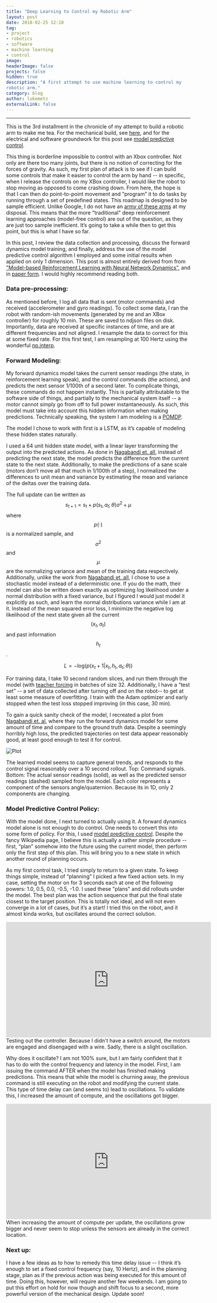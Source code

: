 ```yaml
---
title: "Deep Learning to Control my Robotic Arm"
layout: post
date: 2018-02-25 12:10
tag:
- project
- robotics
- software
- machine learning
- control
image:
headerImage: false
projects: false
hidden: true
description: "A first attempt to use machine learning to control my
robotic arm."
category: blog
author: lukemetz
externalLink: false
---
```

---


This is the 3rd installment in the chronicle of my attempt to build a robotic arm to make me tea. For the mechanical build, see [here](/project-log-matcha-making-robot-arm), and for the electrical and software groundwork for this post see [model predictive control](https://en.wikipedia.org/wiki/Model_predictive_control).

This thing is borderline impossible to control with an Xbox controller. Not only are there too many joints, but there is no notion of correcting for the forces of gravity. As such, my first plan of attack is to see if I can build some controls that make it easier to control the arm by hand -- in specific, when I release the controls on my XBox controller, I would like the robot to stop moving as opposed to come crashing down. From here, the hope is that I can then do point-to-point movement and “program” it to do tasks by running through a set of predefined states. This roadmap is designed to be sample efficient. Unlike Google, I do not have an [army of these arms](https://research.googleblog.com/2016/03/deep-learning-for-robots-learning-from.html) at my disposal. This means that  the more "traditional" deep reinforcement learning approaches (model-free control) are out of the question, as  they are just too sample inefficient. It’s going to take a while then to get this point, but this is what I have so far.

In this post, I review the data collection and processing, discuss the forward dynamics model training, and finally, address the use of the model predictive control algorithm I employed and some initial results when applied on only 1 dimension. This post is almost entirely derived from from ["Model-based Reinforcement Learning with Neural Network Dynamics"](http://bair.berkeley.edu/blog/2017/11/30/model-based-rl/), and in [paper form](https://arxiv.org/abs/1708.02596). I would highly recommend reading both.

### Data pre-processing:
As mentioned before, I log all data that is sent (motor commands) and received  (accelerometer and gyro readings). To collect some data, I ran the robot with random-ish movements (generated by me and an XBox controller) for roughly 10 min. These are saved to ndjson files on disk. Importantly, data are received at specific instances of time, and are at different frequencies and not aligned. I resample the data to correct for this at some fixed rate. For this first test, I am resampling at 100 Hertz using the wonderful [np.interp](https://docs.scipy.org/doc/numpy-1.13.0/reference/generated/numpy.interp.html).

### Forward Modeling:
My forward dynamics model takes the current sensor readings (the state, in reinforcement learning speak), and the control commands (the actions), and predicts the next sensor 1/100th of a second later. To complicate things, these commands do not happen instantly. This is partially attributable to the software side of things, and partially to the mechanical system itself -- a motor cannot simply go from off to full power instantaneously. As such, this model must take into account this hidden information when making predictions. Technically speaking, the system I am modeling is a [POMDP](https://en.wikipedia.org/wiki/Partially_observable_Markov_decision_process).

The model I chose to work with first is a LSTM, as it’s capable of modeling these hidden states naturally.

I used a 64 unit hidden state model, with a linear layer transforming the output into the predicted actions. As done in [Nagabandi et. all](https://arxiv.org/abs/1708.02596), instead of predicting the next state, the model predicts the difference from the current state to the next state. Additionally, to make the predictions of a sane scale (motors don’t move all that much in 1/100th of a step), I normalized the differences to unit mean and variance by estimating the mean and variance of the deltas over the training data.

The full update can be written as $$s_{t+1} = s_t + p(s_t, a_t; \theta) \sigma^2 + \mu$$ where $$p(\cdot)$$ is a normalized sample, and $$\sigma^2$$ and $$\mu$$ are the normalizing variance and mean of the training data respectively. Additionally, unlike the work from [Nagabandi et. all](https://arxiv.org/abs/1708.02596), I chose to use a stochastic model instead of a deterministic one. If you do the math, their model can also be written down exactly as optimizing log likelihood under a normal distribution with a fixed variance, but I figured I would just model it explicitly as such, and learn the normal distributions variance while I am at it.
Instead of the mean squared error loss, I minimize the negative log likelihood of the next state given all the current $$(x_t, a_t)$$ and past information $$h_t$$.

$$L = -\text{log}(p(x_t+1 | x_t, h_t, a_t; \theta))$$

For training data, I take 10 second random slices, and run them through the model (with [teacher forcing](https://machinelearningmastery.com/teacher-forcing-for-recurrent-neural-networks/) in batches of size 32. Additionally, I have a “test set” -- a set of data collected after turning off and on the robot-- to get at least some measure of overfitting. I train with the Adam optimizer and early stopped when the test loss stopped improving (in this case, 30 min).

To gain a quick sanity check of the model, I recreated a plot from [Nagabandi et. al](https://arxiv.org/abs/1708.02596), where they run the forward dynamics model for some amount of time and compare to the ground truth data. Despite a seemingly horribly high loss, the predicted trajectories on test data appear reasonably good, at least good enough to test it for control.

![Plot](/assets/images/blog3/plot.png)
<figcaption class="caption">The learned model seems to capture general trends, and responds to the control signal reasonably over a 10 second rollout. Top: Command signals. Bottom: The actual sensor readings (solid), as well as the predicted sensor readings (dashed) sampled from the model.
Each color represents a component of the sensors angle/quaternion. Because its in 1D, only 2 components are changing.
 </figcaption>


### Model Predictive Control Policy:
With the model done, I next turned to actually using it. A forward dynamics model alone is not enough to do control. One needs to convert this into some form of policy. For this, I used [model predictive control](https://en.wikipedia.org/wiki/Model_predictive_control). Despite the fancy Wikipedia page, I believe this is actually a rather simple procedure -- first, “plan” somehow into the future using the current model, then perform only the first step of this plan. This will bring you to a new state in which another round of planning occurs.

As my first control task, I tried simply to return to a given state. To keep things simple, instead of “planning” I picked a few fixed action sets. In my case, setting the motor on for 3 seconds each at one of the following powers: 1.0, 0.5, 0.0, -0.5, -1.0. I used these "plans" and did rollouts under the model. The best plan was the action sequence that put the final state closest to the target position. This is totally not ideal, and will not even converge in a lot of cases, but it’s a start! I tried this on the robot, and it almost kinda works, but oscillates around the correct solution.

<iframe width="560" height="315" src="https://www.youtube.com/embed/DMk6j4W8jpg" frameborder="0" allow="autoplay; encrypted-media" allowfullscreen></iframe>

<figcaption class="caption">Testing out the controller. Because I didn't have a switch around, the motors are engaged and disengaged with a wire. Sadly, there is a slight oscillation. </figcaption>


Why does it oscillate? I am not 100% sure, but I am fairly confident that it has to do with the control frequency and latency in the model. First, I am issuing the command AFTER when the model has finished making predictions. This means that while the model is churning away, the previous command is still executing on the robot and modifying the current state. This type of time delay can (and seems to) lead to oscillations. To validate this, I increased the amount of compute, and the oscillations got bigger.


<iframe width="560" height="315" src="https://www.youtube.com/embed/dWsH1znXzy8" frameborder="0" allow="autoplay; encrypted-media" allowfullscreen></iframe>

<figcaption class="caption">When increasing the amount of compute per update, the oscillations grow bigger and never seem to stop unless the sensors are already in the correct location. </figcaption>


### Next up:
I have a few ideas as to how to remedy this time delay issue -- I think it’s enough to set a fixed control frequency (say, 10 Hertz), and in the planning stage, plan as if the previous action was being executed for this amount of time. Doing this, however, will require another few weekends. I am going to put this effort on hold for now though and shift focus to a second, more powerful version of the mechanical design. Update soon!
